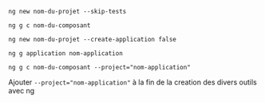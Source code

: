 `ng new nom-du-projet --skip-tests`

`ng g c nom-du-composant`

`ng new nom-du-projet --create-application false`

`ng g application nom-application`

`ng g c nom-du-composant --project="nom-application"`

Ajouter `--project="nom-application"` à la fin de la creation des divers outils avec ng

